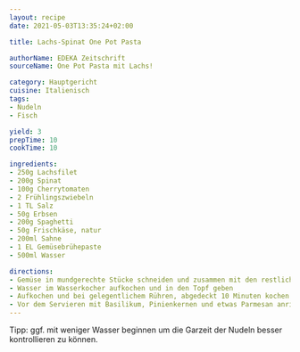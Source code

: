 ```yaml
---
layout: recipe
date: 2021-05-03T13:35:24+02:00

title: Lachs-Spinat One Pot Pasta

authorName: EDEKA Zeitschrift
sourceName: One Pot Pasta mit Lachs!

category: Hauptgericht
cuisine: Italienisch
tags:
- Nudeln
- Fisch

yield: 3
prepTime: 10
cookTime: 10

ingredients:
- 250g Lachsfilet
- 200g Spinat
- 100g Cherrytomaten
- 2 Frühlingszwiebeln
- 1 TL Salz
- 50g Erbsen
- 200g Spaghetti
- 50g Frischkäse, natur
- 200ml Sahne
- 1 EL Gemüsebrühepaste
- 500ml Wasser

directions:
- Gemüse in mundgerechte Stücke schneiden und zusammen mit den restlichen Zutaten ausser dem Wasser in einen Topf geben
- Wasser im Wasserkocher aufkochen und in den Topf geben
- Aufkochen und bei gelegentlichem Rühren, abgedeckt 10 Minuten kochen lassen
- Vor dem Servieren mit Basilikum, Pinienkernen und etwas Parmesan anrichten
---
```


Tipp: ggf. mit weniger Wasser beginnen um die Garzeit der Nudeln besser kontrollieren zu können.
